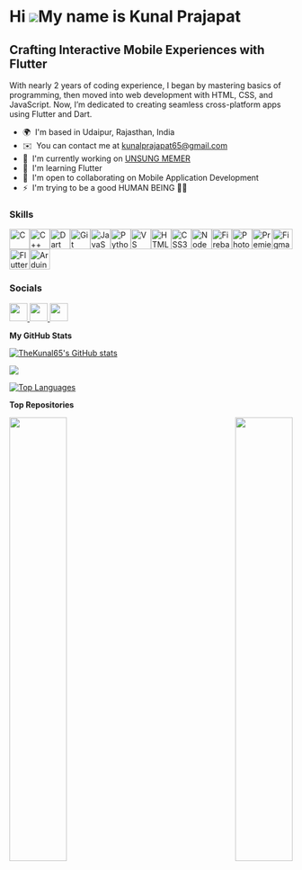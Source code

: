 Hi ![](https://user-images.githubusercontent.com/18350557/176309783-0785949b-9127-417c-8b55-ab5a4333674e.gif)My name is Kunal Prajapat
======================================================================================================================================

Crafting Interactive Mobile Experiences with Flutter
----------------------------------------------------

With nearly 2 years of coding experience, I began by mastering basics of programming, then moved into web development with HTML, CSS, and JavaScript. Now, I’m dedicated to creating seamless cross-platform apps using Flutter and Dart.

* 🌍  I'm based in Udaipur, Rajasthan, India
* ✉️  You can contact me at [kunalprajapat65@gmail.com](mailto:kunalprajapat65@gmail.com)
* 🚀  I'm currently working on [UNSUNG MEMER](http://unsung-memer-ed337.web.app/)
* 🧠  I'm learning Flutter
* 🤝  I'm open to collaborating on Mobile Application Development
* ⚡  I'm trying to be a good HUMAN BEING 🏃‍♂️

### Skills


<p align="left">
<a href="https://docs.microsoft.com/en-us/cpp/?view=msvc-170" target="_blank" rel="noreferrer"><img src="https://raw.githubusercontent.com/danielcranney/readme-generator/main/public/icons/skills/c-colored.svg" width="36" height="36" alt="C" /></a><a href="https://docs.microsoft.com/en-us/cpp/?view=msvc-170" target="_blank" rel="noreferrer"><img src="https://raw.githubusercontent.com/danielcranney/readme-generator/main/public/icons/skills/cplusplus-colored.svg" width="36" height="36" alt="C++" /></a><a href="https://dart.dev/" target="_blank" rel="noreferrer"><img src="https://raw.githubusercontent.com/danielcranney/readme-generator/main/public/icons/skills/dart-colored.svg" width="36" height="36" alt="Dart" /></a><a href="https://git-scm.com/" target="_blank" rel="noreferrer"><img src="https://raw.githubusercontent.com/danielcranney/readme-generator/main/public/icons/skills/git-colored.svg" width="36" height="36" alt="Git" /></a><a href="https://developer.mozilla.org/en-US/docs/Web/JavaScript" target="_blank" rel="noreferrer"><img src="https://raw.githubusercontent.com/danielcranney/readme-generator/main/public/icons/skills/javascript-colored.svg" width="36" height="36" alt="JavaScript" /></a><a href="https://www.python.org/" target="_blank" rel="noreferrer"><img src="https://raw.githubusercontent.com/danielcranney/readme-generator/main/public/icons/skills/python-colored.svg" width="36" height="36" alt="Python" /></a><a href="https://code.visualstudio.com/" target="_blank" rel="noreferrer"><img src="https://raw.githubusercontent.com/danielcranney/readme-generator/main/public/icons/skills/visualstudiocode.svg" width="36" height="36" alt="VS Code" /></a><a href="https://developer.mozilla.org/en-US/docs/Glossary/HTML5" target="_blank" rel="noreferrer"><img src="https://raw.githubusercontent.com/danielcranney/readme-generator/main/public/icons/skills/html5-colored.svg" width="36" height="36" alt="HTML5" /></a><a href="https://www.w3.org/TR/CSS/#css" target="_blank" rel="noreferrer"><img src="https://raw.githubusercontent.com/danielcranney/readme-generator/main/public/icons/skills/css3-colored.svg" width="36" height="36" alt="CSS3" /></a><a href="https://nodejs.org/en/" target="_blank" rel="noreferrer"><img src="https://raw.githubusercontent.com/danielcranney/readme-generator/main/public/icons/skills/nodejs-colored.svg" width="36" height="36" alt="NodeJS" /></a><a href="https://firebase.google.com/" target="_blank" rel="noreferrer"><img src="https://raw.githubusercontent.com/danielcranney/readme-generator/main/public/icons/skills/firebase-colored.svg" width="36" height="36" alt="Firebase" /></a><a href="https://www.adobe.com/uk/products/photoshop.html" target="_blank" rel="noreferrer"><img src="https://raw.githubusercontent.com/danielcranney/readme-generator/main/public/icons/skills/photoshop-colored.svg" width="36" height="36" alt="Photoshop" /></a><a href="https://www.adobe.com/uk/products/premiere.html" target="_blank" rel="noreferrer"><img src="https://raw.githubusercontent.com/danielcranney/readme-generator/main/public/icons/skills/premierepro-colored.svg" width="36" height="36" alt="Premiere Pro" /></a><a href="https://www.figma.com/" target="_blank" rel="noreferrer"><img src="https://raw.githubusercontent.com/danielcranney/readme-generator/main/public/icons/skills/figma-colored.svg" width="36" height="36" alt="Figma" /></a><a href="https://flutter.dev/" target="_blank" rel="noreferrer"><img src="https://raw.githubusercontent.com/danielcranney/readme-generator/main/public/icons/skills/flutter-colored.svg" width="36" height="36" alt="Flutter" /></a><a href="https://store.arduino.cc/?gclid=Cj0KCQjw2eilBhCCARIsAG0Pf8uueBifykWcsSS4LPESeGQfxGVKJYnzV7bz471XfknQJy_1VINVWM8aAkLtEALw_wcB" target="_blank" rel="noreferrer"><img src="https://raw.githubusercontent.com/danielcranney/readme-generator/main/public/icons/skills/arduino-colored.svg" width="36" height="36" alt="Arduino" /></a>
</p>


### Socials

<p align="left"> <a href="https://www.github.com/TheKunal65" target="_blank" rel="noreferrer"> <picture> <source media="(prefers-color-scheme: dark)" srcset="https://raw.githubusercontent.com/danielcranney/readme-generator/main/public/icons/socials/github-dark.svg" /> <source media="(prefers-color-scheme: light)" srcset="https://raw.githubusercontent.com/danielcranney/readme-generator/main/public/icons/socials/github.svg" /> <img src="https://raw.githubusercontent.com/danielcranney/readme-generator/main/public/icons/socials/github.svg" width="32" height="32" /> </picture> </a> <a href="https://www.linkedin.com/in/kunal-prajapat-487079263/" target="_blank" rel="noreferrer"> <picture> <source media="(prefers-color-scheme: dark)" srcset="https://raw.githubusercontent.com/danielcranney/readme-generator/main/public/icons/socials/linkedin-dark.svg" /> <source media="(prefers-color-scheme: light)" srcset="https://raw.githubusercontent.com/danielcranney/readme-generator/main/public/icons/socials/linkedin.svg" /> <img src="https://raw.githubusercontent.com/danielcranney/readme-generator/main/public/icons/socials/linkedin.svg" width="32" height="32" /> </picture> </a> <a href="https://www.x.com/Kunal_P78" target="_blank" rel="noreferrer"> <picture> <source media="(prefers-color-scheme: dark)" srcset="https://raw.githubusercontent.com/danielcranney/readme-generator/main/public/icons/socials/twitter-dark.svg" /> <source media="(prefers-color-scheme: light)" srcset="https://raw.githubusercontent.com/danielcranney/readme-generator/main/public/icons/socials/twitter.svg" /> <img src="https://raw.githubusercontent.com/danielcranney/readme-generator/main/public/icons/socials/twitter.svg" width="32" height="32" /> </picture> </a></p>


<b>My GitHub Stats</b>

<a href="http://www.github.com/TheKunal65"><img src="https://github-readme-stats.vercel.app/api?username=TheKunal65&show_icons=true&hide=&count_private=true&title_color=14b8a6&text_color=ffffff&icon_color=14b8a6&bg_color=000000&hide_border=true&show_icons=true" alt="TheKunal65's GitHub stats" /></a>

<a href="http://www.github.com/TheKunal65"><img src="https://github-readme-streak-stats.herokuapp.com/?user=TheKunal65&stroke=ffffff&background=000000&ring=14b8a6&fire=14b8a6&currStreakNum=ffffff&currStreakLabel=14b8a6&sideNums=ffffff&sideLabels=ffffff&dates=ffffff&hide_border=true" /></a>

<a href="https://github.com/TheKunal65" align="left"><img src="https://github-readme-stats.vercel.app/api/top-langs/?username=TheKunal65&langs_count=10&title_color=14b8a6&text_color=ffffff&icon_color=14b8a6&bg_color=000000&hide_border=true&locale=en&custom_title=Top%20%Languages" alt="Top Languages" /></a>

<b>Top Repositories</b>

<div width="100%" align="center"><a href="https://github.com/TheKunal65/Unsung-Memer" align="left"><img align="left" width="45%" src="https://github-readme-stats.vercel.app/api/pin/?username=TheKunal65&repo=Unsung-Memer&title_color=14b8a6&text_color=ffffff&icon_color=14b8a6&bg_color=000000&hide_border=true&locale=en" /></a><a href="https://github.com/TheKunal65/UNSUNG-MEMER-Host" align="right"><img align="right" width="45%" src="https://github-readme-stats.vercel.app/api/pin/?username=TheKunal65&repo=UNSUNG-MEMER-Host&title_color=14b8a6&text_color=ffffff&icon_color=14b8a6&bg_color=000000&hide_border=true&locale=en" /></a></div><br /><br /><br /><br /><br /><br /><br />
